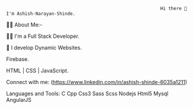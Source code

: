                                                               Hi there 👋 I'm Ashish-Narayan-Shinde.

🙋‍♀️ About Me:-

👩‍💻 I'm a Full Stack Developer.

💙 I develop Dynamic Websites.

Firebase.

HTML | CSS | JavaScript.

Connect with me:
(https://www.linkedin.com/in/ashish-shinde-6035a1211)

Languages and Tools:
C Cpp Css3 Sass Scss Nodejs Html5 Mysql AngularJS
